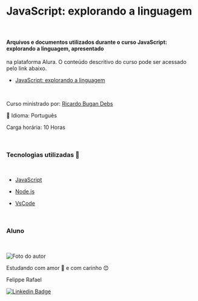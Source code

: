 # JavaScript: explorando a linguagem
<br>

#### Arquivos e documentos utilizados durante o curso JavaScript: explorando a linguagem, apresentado
na plataforma Alura. O conteúdo descritivo do curso pode ser acessado pelo link abaixo.

- [JavaScript: explorando a linguagem](https://cursos.alura.com.br/course/javascript-introducao)

<br>

Curso ministrado por: [Ricardo Bugan Debs](https://www.linkedin.com/in/ricardo-bugan-b0581379/)

💬 Idioma: Português

Carga horária: 10 Horas

<br>

### Tecnologias utilizadas 🔧
<br>

* [JavaScript](https://developer.mozilla.org/pt-BR/docs/Web/JavaScript)

* [Node.js](https://nodejs.org/en/)

* [VsCode](https://code.visualstudio.com/)

<br>


### Aluno
<br>

![Foto do autor](https://user-images.githubusercontent.com/98472557/151680533-d07e7b10-5c68-4db6-8e59-c4641d6936a5.jpg)

Estudando com amor 💝 e com carinho 😊 

Felippe Rafael

[![Linkedin Badge](https://img.shields.io/badge/-Felippe-blue?style=flat-square&logo=Linkedin&logoColor=white&link=https://www.linkedin.com/in/felippe-rafael/)](https://www.linkedin.com/in/frafaelrls/)